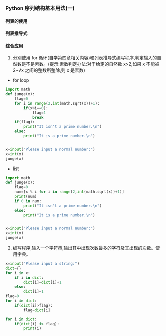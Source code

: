 ### Python 序列结构基本用法(一)
#### 列表的使用
#### 列表推导式
#### 综合应用
1. 分别使用 for 循环(自学第四章相关内容)和列表推导式编写程序,判定输入的自然数是不是素数。(提示:素数判定办法:对于给定的自然数 x>2,如果 x 不能被 2~√x 之间的整数所整除,则 x 是素数)
  + for loop
```python
import math
def junge(x):
    flag=0
    for i in range(2,int(math.sqrt(x))+1):
        if(x%i==0):
            flag=1
            break
    if(flag):
        print("It isn't a prime number.\n")
    else:
        print("It is a prime number.\n")


x=input("Please input a normal number:")
x=int(x)
junge(x)
```
  + list
```python
import math
def junge(x):
    flag=0
    num=[x % i for i in range(2,int(math.sqrt(x))+1)]
    print(num)
    if 0 in num:
        print("It isn't a prime number.\n")
    else:
        print("It is a prime number.\n")


x=input("Please input a normal number:")
x=int(x)
junge(x)
```
2. 编写程序,输入一个字符串,输出其中出现次数最多的字符及其出现的次数。使用字典。
```python
x=input("Please input a string:")
dict={}
for i in x:
    if i in dict:
        dict[i]=dict[i]+1
    else:
        dict[i]=1
flag=0
for i in dict:
    if(dict[i]>flag):
        flag=dict[i]

for i in dict:
    if(dict[i] is flag):
        print(i)
```
